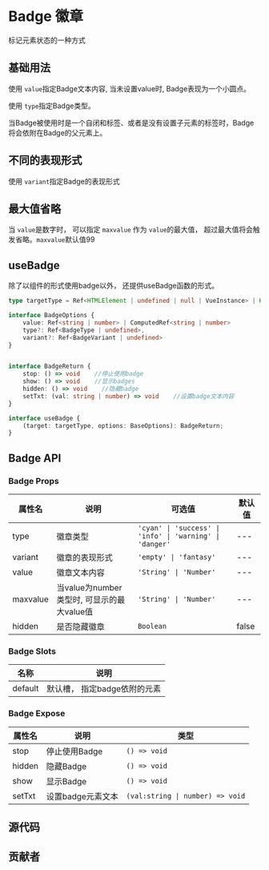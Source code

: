 # Badge 徽章

标记元素状态的一种方式

## 基础用法

使用 `value`指定Badge文本内容, 当未设置value时, Badge表现为一个小圆点。

使用 `type`指定Badge类型。

当Badge被使用时是一个自闭和标签、或者是没有设置子元素的标签时，Badge将会依附在Badge的父元素上。

<demo
src="./src/basic.vue"
/>

## 不同的表现形式

使用 `variant`指定Badge的表现形式

<demo
src="./src/variant.vue"
/>

## 最大值省略

当 `value`是数字时， 可以指定 `maxvalue` 作为 `value`的最大值， 超过最大值将会触发省略。`maxvalue`默认值99

<demo
src="./src/max.vue"
/>

## useBadge

除了以组件的形式使用badge以外， 还提供useBadge函数的形式。

```ts
type targetType = Ref<HTMLElement | undefined | null | VueInstance> | HTMLElement;

interface BadgeOptions {
    value: Ref<string | number> | ComputedRef<string | number>
    type?: Ref<BadgeType | undefined>,
    variant?: Ref<BadgeVariant | undefined>
}


interface BadgeReturn {
    stop: () => void    //停止使用badge
    show: () => void    //显示badges
    hidden: () => void    //隐藏badge
    setTxt: (val: string | number) => void    //设置badge文本内容
}

interface useBadge {
    (target: targetType, options: BaseOptions): BadgeReturn;
}


```

<demo
src="./src/use.vue"
/>

## Badge API

### Badge Props

| 属性名      | 说明                             | 可选值                                                       | 默认值   |
|----------|--------------------------------|-----------------------------------------------------------|-------|
| type     | 徽章类型                           | `'cyan' \| 'success' \| 'info' \| 'warning' \|  'danger'` | ---   |
| variant  | 徽章的表现形式                        | `'empty' \| 'fantasy'`                                    | ---   |
| value    | 徽章文本内容                         | `'String' \| 'Number'`                                    | ---   |
| maxvalue | 当value为number类型时, 可显示的最大value值 | `'String' \| 'Number'`                                    | ---   |
| hidden   | 是否隐藏徽章                         | `Boolean`                                                 | false |

### Badge Slots

| 名称      | 说明                |
|---------|-------------------|
| default | 默认槽， 指定badge依附的元素 |

### Badge Expose

| 属性名    | 说明          | 类型                               |
|--------|-------------|----------------------------------|
| stop   | 停止使用Badge   | `() => void`                     |
| hidden | 隐藏Badge     | `() => void`                     |
| show   | 显示Badge     | `() => void`                     |
| setTxt | 设置badge元素文本 | `(val:string \| number) => void` |

## 源代码

<SRep aim="SBadge"></SRep>

## 贡献者

<SMember></SMember>